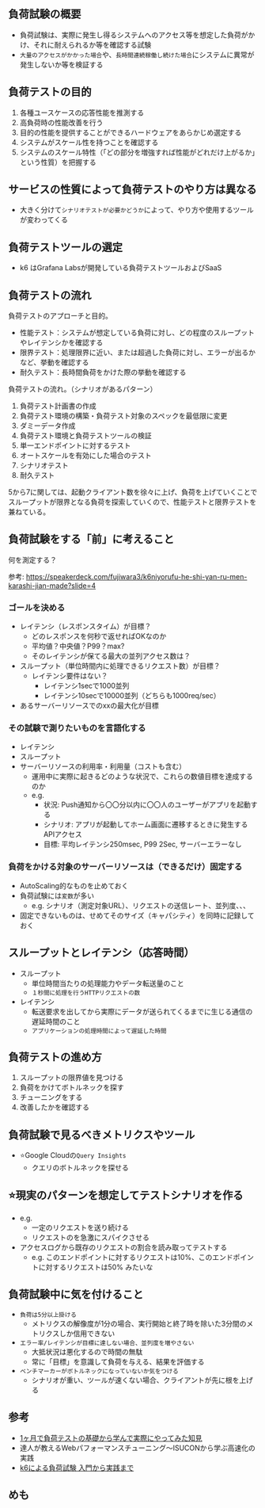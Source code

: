 ## 負荷試験の概要

- 負荷試験は、実際に発生し得るシステムへのアクセス等を想定した負荷がかけ、それに耐えられるか等を確認する試験
- `大量のアクセスがかかった場合`や、`長時間連続稼働し続けた場合`にシステムに異常が発生しないか等を検証する

## 負荷テストの目的

1. 各種ユースケースの応答性能を推測する
2. 高負荷時の性能改善を行う
3. 目的の性能を提供することができるハードウェアをあらかじめ選定する
4. システムがスケール性を持つことを確認する
5. システムのスケール特性（「どの部分を増強すれば性能がどれだけ上がるか」という性質）を把握する

## サービスの性質によって負荷テストのやり方は異なる

- 大きく分けて`シナリオテストが必要かどうか`によって、やり方や使用するツールが変わってくる

## 負荷テストツールの選定

- k6 はGrafana Labsが開発している負荷テストツールおよびSaaS

## 負荷テストの流れ

負荷テストのアプローチと目的。

- 性能テスト：システムが想定している負荷に対し、どの程度のスループットやレイテンシかを確認する
- 限界テスト：処理限界に近い、または超過した負荷に対し、エラーが出るかなど、挙動を確認する
- 耐久テスト：長時間負荷をかけた際の挙動を確認する

負荷テストの流れ。（シナリオがあるパターン）

1. 負荷テスト計画書の作成
2. 負荷テスト環境の構築・負荷テスト対象のスペックを最低限に変更
3. ダミーデータ作成
4. 負荷テスト環境と負荷テストツールの検証
5. 単一エンドポイントに対するテスト
6. オートスケールを有効にした場合のテスト
7. シナリオテスト
8. 耐久テスト

5から7に関しては、起動クライアント数を徐々に上げ、負荷を上げていくことでスループットが限界となる負荷を探索していくので、性能テストと限界テストを兼ねている。

## 負荷試験をする「前」に考えること

何を測定する？

参考: https://speakerdeck.com/fujiwara3/k6niyorufu-he-shi-yan-ru-men-karashi-jian-made?slide=4

### ゴールを決める

- レイテンシ（レスポンスタイム）が目標？
  - どのレスポンスを何秒で返せればOKなのか
  - 平均値？中央値？P99？max?
  - そのレイテンシが保てる最大の並列アクセス数は？
- スループット（単位時間内に処理できるリクエスト数）が目標？
  - レイテンシ要件はない？
    - レイテンシ1secで1000並列
    - レイテンシ10secで10000並列（どちらも1000req/sec）
- あるサーバーリソースでのxxの最大化が目標

### その試験で測りたいものを言語化する

- レイテンシ
- スループット
- サーバーリソースの利用率・利用量（コストも含む）
  - 運用中に実際に起きるどのような状況で、これらの数値目標を達成するのか
  - e.g.
    - 状況: Push通知から〇〇分以内に〇〇人のユーザーがアプリを起動する
    - シナリオ: アプリが起動してホーム画面に遷移するときに発生するAPIアクセス
    - 目標: 平均レイテンシ250msec, P99 2Sec, サーバーエラーなし

### 負荷をかける対象のサーバーリソースは（できるだけ）固定する

- AutoScaling的なものを止めておく
- 負荷試験には`変数`が多い
  - e.g. シナリオ（測定対象URL）、リクエストの送信レート、並列度、、、
- 固定できないものは、せめてそのサイズ（キャパシティ）を同時に記録しておく

## スループットとレイテンシ（応答時間）

- スループット
  - 単位時間当たりの処理能力やデータ転送量のこと
  - `１秒間に処理を行うHTTPリクエストの数`
- レイテンシ
  - 転送要求を出してから実際にデータが送られてくるまでに生じる通信の遅延時間のこと
  - `アプリケーションの処理時間によって遅延した時間`

## 負荷テストの進め方

1. スループットの限界値を見つける
2. 負荷をかけてボトルネックを探す
3. チューニングをする
4. 改善したかを確認する

## 負荷試験で見るべきメトリクスやツール

- ⭐️Google Cloudの`Query Insights`
  - クエリのボトルネックを探せる

## ⭐️現実のパターンを想定してテストシナリオを作る

- e.g. 
  - 一定のリクエストを送り続ける
  - リクエストのを急激にスパイクさせる
- アクセスログから既存のリクエストの割合を読み取ってテストする
  - e.g. このエンドポイントに対するリクエストは10%、このエンドポイントに対するリクエストは50% みたいな

## 負荷試験中に気を付けること

- `負荷は5分以上掛ける`
  - メトリクスの解像度が1分の場合、実行開始と終了時を除いた3分間のメトリクスしか信用できない
- `エラー率/レイテンシが目標に達しない場合、並列度を増やさない`
  - 大抵状況は悪化するので時間の無駄
  - 常に「目標」を意識して負荷を与える、結果を評価する
- `ベンチマーカーがボトルネックになっていないか気をつける`
  - シナリオが重い、ツールが速くない場合、クライアントが先に根を上げる

## 参考

- [1ヶ月で負荷テストの基礎から学んで実際にやってみた知見](https://engineering.dena.com/blog/2021/10/healthcare-load-testing/)
- 達人が教えるWebパフォーマンスチューニング〜ISUCONから学ぶ高速化の実践
- [k6による負荷試験 入門から実践まで](https://speakerdeck.com/fujiwara3/k6niyorufu-he-shi-yan-ru-men-karashi-jian-made)

## めも

